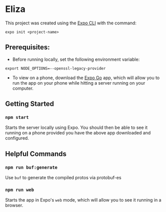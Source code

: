 # Eliza

This project was created using the [Expo CLI](https://docs.expo.dev/workflow/expo-cli/) with the command:

`expo init <project-name>`

## Prerequisites:

* Before running locally, set the following environment variable:

`export NODE_OPTIONS=--openssl-legacy-provider`

* To view on a phone, download the [Expo Go](https://expo.dev/client) app, which will allow you to run the app on your
phone while hitting a server running on your computer.

## Getting Started

### `npm start`

Starts the server locally using Expo.  You should then be able to see it running on a phone provided you have the above
app downloaded and configured.

## Helpful Commands

### `npm run buf:generate`

Use `buf` to generate the compiled protos via protobuf-es

### `npm run web`

Starts the app in Expo's `web` mode, which will allow you to see it running in a browser.

